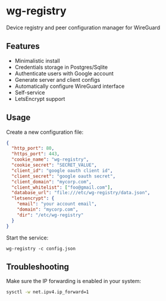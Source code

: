 # wg-registry

Device registry and peer configuration manager for WireGuard

## Features

- Minimalistic install
- Credentials storage in Postgres/Sqlite
- Authenticate users with Google account
- Generate server and client configs
- Automatically configure WireGuard interface
- Self-service
- LetsEncrypt support

## Usage

Create a new configuration file:

```json
{
  "http_port": 80,
  "https_port": 443,
  "cookie_name": "wg-registry",
  "cookie_secret": "SECRET_VALUE",
  "client_id": "google oauth client id",
  "client_secret": "google oauth secret",
  "client_domain": "mycorp.com",
  "client_whitelist": ["foo@gmail.com"],
  "database_url": "file:///etc/wg-registry/data.json",
  "letsencrypt": {
    "email": "your account email",
    "domain": "mycorp.com",
    "dir": "/etc/wg-registry"
  }
}
```

Start the service:

```
wg-registry -c config.json
```

## Troubleshooting

Make sure the IP forwarding is enabled in your system:

```bash
sysctl -w net.ipv4.ip_forward=1
```